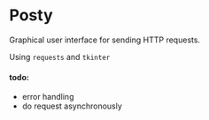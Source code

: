 # Posty

Graphical user interface for sending HTTP requests.

Using `requests` and `tkinter`

#### todo:
- error handling
- do request asynchronously

